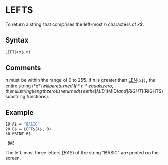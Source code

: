 # LEFT$

To return a string that comprises the left-most *n* characters of *x$*.

## Syntax

`LEFT$(x$,n)`

## Comments

*n* must be within the range of 0 to 255. If *n* is greater than [LEN](LEN)`(x$)`, the entire string (*x$*) will be returned. If *n* equals zero, the null string (length zero) is returned (see the [MID$](MID$) and [RIGHT$](RIGHT$) substring functions).

## Example

```vb
10 A$ = "BASIC"
20 B$ = LEFT$(A$, 3)
30 PRINT B$
```

```text
 BAS
```

The left-most three letters (*BAS*) of the string "BASIC" are printed on the screen.
